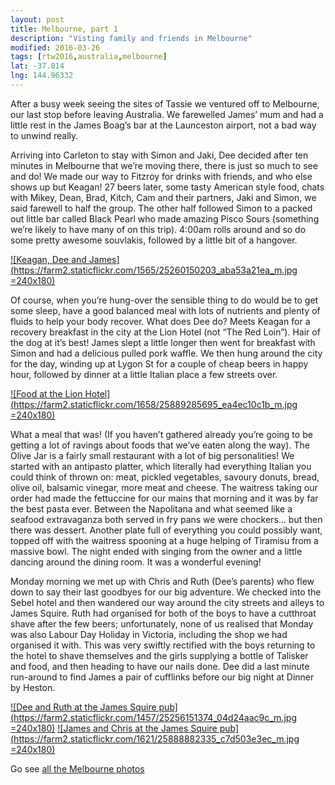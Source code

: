 ```yaml
---
layout: post
title: Melbourne, part 1
description: "Visting family and friends in Melbourne"
modified: 2016-03-26
tags: [rtw2016,australia,melbourne]
lat: -37.814
lng: 144.96332
---
```


After a busy week seeing the sites of Tassie we ventured off to Melbourne, our last stop before leaving Australia. We farewelled James’ mum and had a little rest in the James Boag’s bar at the Launceston airport, not a bad way to unwind really.

Arriving into Carleton to stay with Simon and Jaki, Dee decided after ten minutes in Melbourne that we’re moving there, there is just so much to see and do! We made our way to Fitzroy for drinks with friends, and who else shows up but Keagan! 27 beers later, some tasty American style food, chats with Mikey, Dean, Brad, Kitch, Cam and their partners, Jaki and Simon, we said farewell to half the group. The other half followed Simon to a packed out little bar called Black Pearl who made amazing Pisco Sours (something we’re likely to have many of on this trip). 4:00am rolls around and so do some pretty awesome souvlakis, followed by a little bit of a hangover.

[![Keagan, Dee and James](https://farm2.staticflickr.com/1565/25260150203_aba53a21ea_m.jpg =240x180)](https://www.flickr.com/photos/140698305@N05/25260150203/in/album-72157666045391626/) 

Of course, when you’re hung-over the sensible thing to do would be to get some sleep, have a good balanced meal with lots of nutrients and plenty of fluids to help your body recover. What does Dee do? Meets Keagan for a recovery breakfast in the city at the Lion Hotel (not “The Red Loin”). Hair of the dog at it’s best! James slept a little longer then went for breakfast with Simon and had a delicious pulled pork waffle. We then hung around the city for the day, winding up at Lygon St for a couple of cheap beers in happy hour, followed by dinner at a little Italian place a few streets over.

[![Food at the Lion Hotel](https://farm2.staticflickr.com/1658/25889285695_ea4ec10c1b_m.jpg =240x180)](https://www.flickr.com/photos/140698305@N05/25889285695/in/album-72157666045391626/) 

What a meal that was! (If you haven’t gathered already you’re going to be getting a lot of ravings about foods that we’ve eaten along the way). The Olive Jar is a fairly small restaurant with a lot of big personalities! We started with an antipasto platter, which literally had everything Italian you could think of thrown on: meat, pickled vegetables, savoury donuts, bread, olive oil, balsamic vinegar, more meat and cheese. The waitress taking our order had made the fettuccine for our mains that morning and it was by far the best pasta ever. Between the Napolitana and what seemed like a seafood extravaganza both served in fry pans we were chockers… but then there was dessert. Another plate full of everything you could possibly want, topped off with the waitress spooning at a huge helping of Tiramisu from a massive bowl. The night ended with singing from the owner and a little dancing around the dining room. It was a wonderful evening!

Monday morning we met up with Chris and Ruth (Dee’s parents) who flew down to say their last goodbyes for our big adventure. We checked into the Sebel hotel and then wandered our way around the city streets and alleys to James Squire. Ruth had organised for both of the boys to have a cutthroat shave after the few beers; unfortunately, none of us realised that Monday was also Labour Day Holiday in Victoria, including the shop we had organised it with. This was very swiftly rectified with the boys returning to the hotel to shave themselves and the girls supplying a bottle of Talisker and food, and then heading to have our nails done. Dee did a last minute run-around to find James a pair of cufflinks before our big night at Dinner by Heston.

[![Dee and Ruth at the James Squire pub](https://farm2.staticflickr.com/1457/25256151374_04d24aac9c_m.jpg =240x180)](https://www.flickr.com/photos/140698305@N05/25256151374/in/album-72157666045391626/) [![James and Chris at the James Squire pub](https://farm2.staticflickr.com/1621/25888882335_c7d503e3ec_m.jpg =240x180)](https://www.flickr.com/photos/140698305@N05/25888882335/in/album-72157666045391626/)

Go see [all the Melbourne photos](https://www.flickr.com/photos/140698305@N05/albums/72157666045391626)